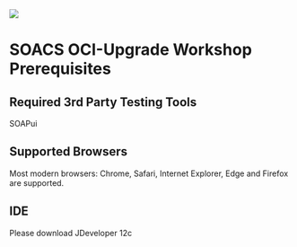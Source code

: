 <img class="float-right" src="https://oracle.github.io/learning-library/workshops/common-content/images/touch-the-cloud/ttc-logo.png">

# SOACS OCI-Upgrade Workshop Prerequisites

## Required 3rd Party Testing Tools

SOAPui
## Supported Browsers

Most modern browsers: Chrome, Safari, Internet Explorer, Edge and Firefox are supported.
## IDE

Please download JDeveloper 12c